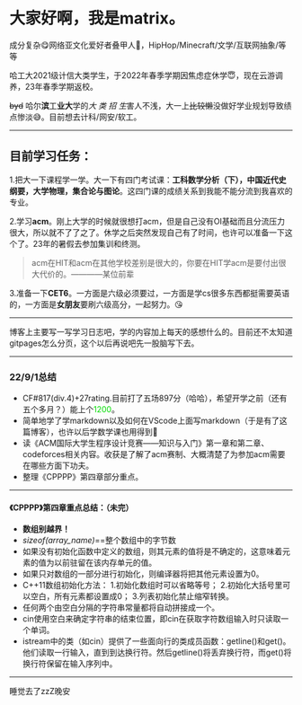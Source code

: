 # 大家好啊，我是matrix。

成分复杂&#x1F60B;网络亚文化爱好者叠甲人&#x1F970;，HipHop/Minecraft/文学/互联网抽象/等等

哈工大2021级计信大类学生，于2022年春季学期因焦虑症休学&#x1F607;，现在云游调养，23年春季学期返校。

~~byd~~ 哈尔**滨**工**业大**学的*大 类 招 生*害人不浅，大一上~~比较懒~~没做好学业规划导致绩点惨淡&#x1F605;。目前想去计科/网安/软工。

***
## 目前学习任务：
1.把大一下课程学一学。大一下有四门考试课：**工科数学分析（下），中国近代史纲要，大学物理，集合论与图论**。这四门课的成绩关系到我能不能分流到我喜欢的专业。

2.学习**acm**。刚上大学的时候就很想打acm，但是自己没有OI基础而且分流压力很大，所以就不了了之了。休学之后突然发现自己有了时间，也许可以准备一下这个了。23年的暑假去参加集训和终测。
>acm在HIT和acm在其他学校差别是很大的，你要在HIT学acm是要付出很大代价的。————某位前辈

3.准备一下**CET6**。一方面是六级必须要过，一方面是学cs很多东西都挺需要英语的，一方面是**女朋友**要刷六级高分，一起努力。&#x1F618;

***

博客上主要写一写学习日志吧，学的内容加上每天的感想什么的。目前还不太知道gitpages怎么分页，这个以后再说吧先一股脑写下去。

***
### 22/9/1总结
+ CF#817(div.4)+27rating.目前打了五场897分（哈哈），希望开学之前（还有五个多月？）能上个<font color="#00dd00">1200</font>。
+ 简单地学了学markdown以及如何在VScode上面写markdown（于是有了这篇博客），也许以后学数学课也用得到&#x1F970;
+ 读《ACM国际大学生程序设计竞赛——知识与入门》第一章和第二章、codeforces相关内容。收获是了解了acm赛制、大概清楚了为参加acm需要在哪些方面下功夫。
+ 整理《CPPPP》第四章部分重点。
***
#### 《CPPPP》第四章重点总结：（未完）
+ **数组别越界！**
+ *sizeof(array_name)*==整个数组中的字节数
+ 如果没有初始化函数中定义的数组，则其元素的值将是不确定的，这意味着元素的值为以前驻留在该内存单元的值。
+ 如果只对数组的一部分进行初始化，则编译器将把其他元素设置为0。
+ C++11数组初始化方法：
1.初始化数组时可以省略等号；
2.初始化大括号里可以空白，所有元素都设置成0；
3.列表初始化禁止缩窄转换。
+ 任何两个由空白分隔的字符串常量都将自动拼接成一个。
+ cin使用空白来确定字符串的结束位置，即cin在获取字符数组输入时只读取一个单词。
+ istream中的类（如cin）提供了一些面向行的类成员函数：getline()和get()。他们读取一行输入，直到到达换行符。然后getline()将丢弃换行符，而get()将换行符保留在输入序列中。

***
睡觉去了zzZ晚安
